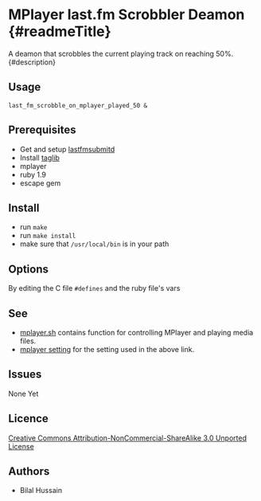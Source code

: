 MPlayer last.fm Scrobbler Deamon {#readmeTitle}
================================
A deamon that scrobbles the current playing track on reaching 50%.
{#description}

Usage
-----
`last_fm_scrobble_on_mplayer_played_50 &` 

Prerequisites
-------------
* Get and setup [lastfmsubmitd](http://www.red-bean.com/~decklin/software/lastfmsubmitd/ "http://www.red-bean.com/~decklin/software/lastfmsubmitd/")
* Install [taglib](http://developer.kde.org/~wheeler/taglib.html "http://developer.kde.org/~wheeler/taglib.html") 
* mplayer
* ruby 1.9
* escape gem

Install 
-------
* run `make`
* run `make install`
* make sure that `/usr/local/bin` is in your path

Options
-------
By editing the C file `#defines` and the ruby file's vars

See
---
* [mplayer.sh](https://github.com/Bilalh/Bash-Scripts/blob/master/mplayer.sh, "mplayer.sh") contains function for controlling MPlayer and playing media files.
* [mplayer setting](https://github.com/Bilalh/MPlayer-Settings) for the setting used in the above link.


Issues
------
None Yet

Licence
-------
[Creative Commons Attribution-NonCommercial-ShareAlike 3.0 Unported License](http://creativecommons.org/licenses/by-nc-sa/3.0/ "Full details")

Authors
-------
* Bilal Hussain